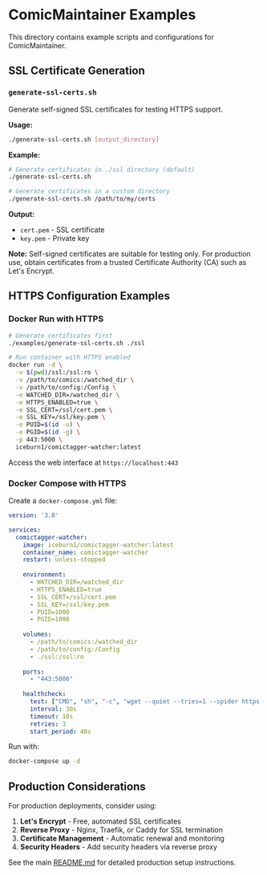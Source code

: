 # ComicMaintainer Examples

This directory contains example scripts and configurations for ComicMaintainer.

## SSL Certificate Generation

### `generate-ssl-certs.sh`

Generate self-signed SSL certificates for testing HTTPS support.

**Usage:**
```bash
./generate-ssl-certs.sh [output_directory]
```

**Example:**
```bash
# Generate certificates in ./ssl directory (default)
./generate-ssl-certs.sh

# Generate certificates in a custom directory
./generate-ssl-certs.sh /path/to/my/certs
```

**Output:**
- `cert.pem` - SSL certificate
- `key.pem` - Private key

**Note:** Self-signed certificates are suitable for testing only. For production use, obtain certificates from a trusted Certificate Authority (CA) such as Let's Encrypt.

## HTTPS Configuration Examples

### Docker Run with HTTPS

```bash
# Generate certificates first
./examples/generate-ssl-certs.sh ./ssl

# Run container with HTTPS enabled
docker run -d \
  -v $(pwd)/ssl:/ssl:ro \
  -v /path/to/comics:/watched_dir \
  -v /path/to/config:/Config \
  -e WATCHED_DIR=/watched_dir \
  -e HTTPS_ENABLED=true \
  -e SSL_CERT=/ssl/cert.pem \
  -e SSL_KEY=/ssl/key.pem \
  -e PUID=$(id -u) \
  -e PGID=$(id -g) \
  -p 443:5000 \
  iceburn1/comictagger-watcher:latest
```

Access the web interface at `https://localhost:443`

### Docker Compose with HTTPS

Create a `docker-compose.yml` file:

```yaml
version: '3.8'

services:
  comictagger-watcher:
    image: iceburn1/comictagger-watcher:latest
    container_name: comictagger-watcher
    restart: unless-stopped
    
    environment:
      - WATCHED_DIR=/watched_dir
      - HTTPS_ENABLED=true
      - SSL_CERT=/ssl/cert.pem
      - SSL_KEY=/ssl/key.pem
      - PUID=1000
      - PGID=1000
    
    volumes:
      - /path/to/comics:/watched_dir
      - /path/to/config:/Config
      - ./ssl:/ssl:ro
    
    ports:
      - "443:5000"
    
    healthcheck:
      test: ["CMD", "sh", "-c", "wget --quiet --tries=1 --spider https://localhost:5000/health || exit 1"]
      interval: 30s
      timeout: 10s
      retries: 3
      start_period: 40s
```

Run with:
```bash
docker-compose up -d
```

## Production Considerations

For production deployments, consider using:

1. **Let's Encrypt** - Free, automated SSL certificates
2. **Reverse Proxy** - Nginx, Traefik, or Caddy for SSL termination
3. **Certificate Management** - Automatic renewal and monitoring
4. **Security Headers** - Add security headers via reverse proxy

See the main [README.md](../README.md) for detailed production setup instructions.
